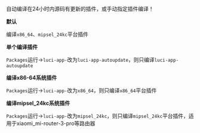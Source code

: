 自动编译在24小时内源码有更新的插件，或手动指定插件编译！



**默认**

编译`x86_64`、`mipsel_24kc`平台插件



**单个编译插件**

`Packages`运行→`luci-app-`改为`luci-app-autoupdate`，则只编译`luci-app-autoupdate`



**编译x86-64系统插件**

`Packages`运行→`luci-app-`改为`x86_64`，则只编译`x86_64`平台插件



**编译mipsel_24kc系统插件**

`Packages`运行→`luci-app-`改为`mipsel_24kc`，则只编译`mipsel_24kc`平台插件，适用于xiaomi_mi-router-3-pro等路由器
